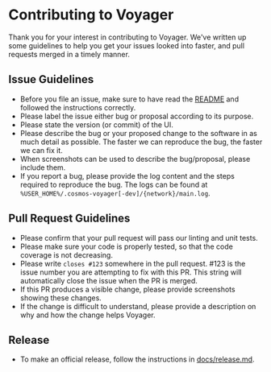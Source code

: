# Contributing to Voyager

Thank you for your interest in contributing to Voyager. We've written up some guidelines to help you get your issues looked into faster, and pull requests merged in a timely manner.

## Issue Guidelines

- Before you file an issue, make sure to have read the [README](https://github.com/cosmos/voyager/blob/develop/README.md) and followed the instructions correctly.
- Please label the issue either bug or proposal according to its purpose.
- Please state the version (or commit) of the UI.
- Please describe the bug or your proposed change to the software in as much detail as possible. The faster we can reproduce the bug, the faster we can fix it.
- When screenshots can be used to describe the bug/proposal, please include them.
- If you report a bug, please provide the log content and the steps required to reproduce the bug. The logs can be found at `%USER_HOME%/.cosmos-voyager[-dev]/{network}/main.log`.

## Pull Request Guidelines

- Please confirm that your pull request will pass our linting and unit tests.
- Please make sure your code is properly tested, so that the code coverage is not decreasing.
- Please write `closes #123` somewhere in the pull request. #123 is the issue number you are attempting to fix with this PR. This string will automatically close the issue when the PR is merged.
- If this PR produces a visible change, please provide screenshots showing these changes.
- If the change is difficult to understand, please provide a description on why and how the change helps Voyager.

## Release

- To make an official release, follow the instructions in [docs/release.md](https://github.com/cosmos/voyager/blob/develop/docs/release.md).
